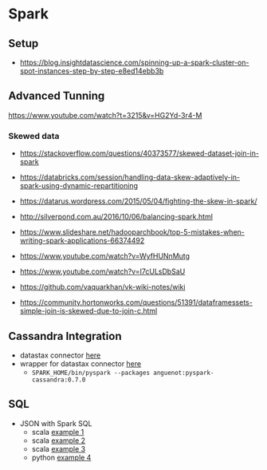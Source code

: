 # Spark

## Setup

* https://blog.insightdatascience.com/spinning-up-a-spark-cluster-on-spot-instances-step-by-step-e8ed14ebb3b

## Advanced Tunning

https://www.youtube.com/watch?t=3215&v=HG2Yd-3r4-M

### Skewed data

* https://stackoverflow.com/questions/40373577/skewed-dataset-join-in-spark

* https://databricks.com/session/handling-data-skew-adaptively-in-spark-using-dynamic-repartitioning

* https://datarus.wordpress.com/2015/05/04/fighting-the-skew-in-spark/

* http://silverpond.com.au/2016/10/06/balancing-spark.html


* https://www.slideshare.net/hadooparchbook/top-5-mistakes-when-writing-spark-applications-66374492

* https://www.youtube.com/watch?v=WyfHUNnMutg
* https://www.youtube.com/watch?v=I7cULsDbSaU
* https://github.com/vaquarkhan/vk-wiki-notes/wiki
* https://community.hortonworks.com/questions/51391/dataframessets-simple-join-is-skewed-due-to-join-c.html

## Cassandra Integration

* datastax connector [here](https://github.com/datastax/spark-cassandra-connector/blob/master/doc/15_python.md)
* wrapper for datastax connector [here](https://github.com/anguenot/pyspark-cassandra)
  * `SPARK_HOME/bin/pyspark --packages anguenot:pyspark-cassandra:0.7.0`

## SQL

* JSON with Spark SQL
  * scala [example 1](http://blog.antlypls.com/blog/2016/01/30/processing-json-data-with-sparksql/)
  * scala [example 2](https://stackoverflow.com/questions/39355149/how-to-read-json-with-schema-in-spark-dataframes-spark-sql)
  * scala [example 3](https://databricks.com/blog/2015/02/02/an-introduction-to-json-support-in-spark-sql.html)
  * python [example 4](http://nadbordrozd.github.io/blog/2016/05/22/one-weird-trick-that-will-fix-your-pyspark-schemas/)
